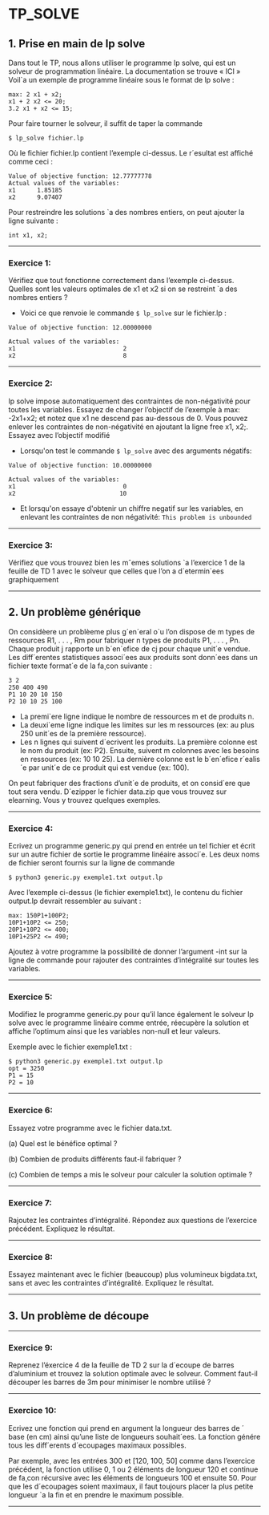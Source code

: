 # TP_SOLVE

## 1. Prise en main de lp solve

Dans tout le TP, nous allons utiliser le programme lp solve, qui est un solveur de programmation linéaire. La documentation se trouve « ICI »
Voil`a un exemple de programme linéaire sous le format de lp solve :
```
max: 2 x1 + x2;
x1 + 2 x2 <= 20;
3.2 x1 + x2 <= 15;
```
Pour faire tourner le solveur, il suffit de taper la commande
```
$ lp_solve fichier.lp
```
Où le fichier fichier.lp contient l’exemple ci-dessus. Le r´esultat est affiché comme ceci :
```
Value of objective function: 12.77777778
Actual values of the variables:
x1      1.85185
x2      9.07407
```
Pour restreindre les solutions `a des nombres entiers, on peut ajouter la ligne suivante :
```
int x1, x2;
```


-----------------------------------------------------------

### Exercice 1:
Vérifiez que tout fonctionne correctement dans l’exemple ci-dessus. Quelles
sont les valeurs optimales de x1 et x2 si on se restreint `a des nombres entiers ?

* Voici ce que renvoie le commande `$ lp_solve` sur le fichier.lp :
```
Value of objective function: 12.00000000

Actual values of the variables:
x1                              2
x2                              8
```

-----------------------------------------------------------

### Exercice 2:
lp solve impose automatiquement des contraintes de non-négativité pour
toutes les variables. Essayez de changer l’objectif de l’exemple à max: -2x1+x2; et notez
que x1 ne descend pas au-dessous de 0. Vous pouvez enlever les contraintes de non-négativité
en ajoutant la ligne free x1, x2;. Essayez avec l’objectif modifié

* Lorsqu'on test le commande `$ lp_solve` avec des arguments négatifs:
```
Value of objective function: 10.00000000

Actual values of the variables:
x1                              0
x2                             10
```

* Et lorsqu'on essaye d'obtenir un chiffre negatif sur les variables, en enlevant les contraintes de
non négativité: `This problem is unbounded`

-----------------------------------------------------------

### Exercice 3:
Vérifiez que vous trouvez bien les mˆemes solutions `a l’exercice 1 de la
feuille de TD 1 avec le solveur que celles que l’on a d´etermin´ees graphiquement

-----------------------------------------------------------

## 2. Un problème générique

On considèere un problèeme plus g´en´eral o`u l’on dispose de m types de ressources R1, . . . , Rm
pour fabriquer n types de produits P1, . . . , Pn. Chaque produit j rapporte un b´en´efice de cj
pour chaque unit´e vendue.
Les diff´erentes statistiques associ´ees aux produits sont donn´ees dans un fichier texte format´e
de la fa¸con suivante :

```
3 2
250 400 490
P1 10 20 10 150
P2 10 10 25 100
```

* La premi`ere ligne indique le nombre de ressources m et de produits n.
* La deuxi`eme ligne indique les limites sur les m ressources (ex: au plus 250 unit´es de la
première ressource).
* Les n lignes qui suivent d´ecrivent les produits. La première colonne est le nom du
produit (ex: P2). Ensuite, suivent m colonnes avec les besoins en ressources (ex: 10 10
25). La dernière colonne est le b´en´efice r´ealis´e par unit´e de ce produit qui est vendue
(ex: 100).

On peut fabriquer des fractions d’unit´e de produits, et on consid`ere que tout sera vendu.
D´ezipper le fichier data.zip que vous trouvez sur elearning. Vous y trouvez quelques exemples.

-----------------------------------------------------------

### Exercice 4:
Ecrivez un programme generic.py qui prend en entrée un tel fichier et
écrit sur un autre fichier de sortie le programme linéaire associ´e. Les deux noms de fichier
seront fournis sur la ligne de commande

```
$ python3 generic.py exemple1.txt output.lp
```

Avec l’exemple ci-dessus (le fichier exemple1.txt), le contenu du fichier output.lp devrait
ressembler au suivant :

```
max: 150P1+100P2;
10P1+10P2 <= 250;
20P1+10P2 <= 400;
10P1+25P2 <= 490;
```

Ajoutez à votre programme la possibilité de donner l’argument -int sur la ligne de commande
pour rajouter des contraintes d’intégralité sur toutes les variables.


-----------------------------------------------------------

### Exercice 5:
Modifiez le programme generic.py pour qu’il lance également le solveur
lp solve avec le programme linéaire comme entrée, réecupère la solution et affiche l’optimum
ainsi que les variables non-null et leur valeurs.

Exemple avec le fichier exemple1.txt :
```
$ python3 generic.py exemple1.txt output.lp
opt = 3250
P1 = 15
P2 = 10
```

-----------------------------------------------------------

### Exercice 6:
Essayez votre programme avec le fichier data.txt.

(a) Quel est le bénéfice optimal ?

(b) Combien de produits différents faut-il fabriquer ?

(c) Combien de temps a mis le solveur pour calculer la solution optimale ?

-----------------------------------------------------------

### Exercice 7:

Rajoutez les contraintes d’intégralité. Répondez aux questions de l’exercice
précédent. Expliquez le résultat.


-----------------------------------------------------------

### Exercice 8:

Essayez maintenant avec le fichier (beaucoup) plus volumineux bigdata.txt,
sans et avec les contraintes d’intégralité. Expliquez le résultat.


-----------------------------------------------------------

## 3. Un problème de découpe

-----------------------------------------------------------

### Exercice 9:

Reprenez l’éxercice 4 de la feuille de TD 2 sur la d´ecoupe de barres
d’aluminium et trouvez la solution optimale avec le solveur. Comment faut-il découper les
barres de 3m pour minimiser le nombre utilisé ?

-----------------------------------------------------------

### Exercice 10:

Ecrivez une fonction qui prend en argument la longueur des barres de ´
base (en cm) ainsi qu’une liste de longueurs souhait´ees. La fonction génére tous les diff´erents
d´ecoupages maximaux possibles.

Par exemple, avec les entrées 300 et [120, 100, 50] comme dans l’exercice précédent, la
fonction utilise 0, 1 ou 2 éléments de longueur 120 et continue de fa¸con récursive avec les
éléments de longueurs 100 et ensuite 50. Pour que les d´ecoupages soient maximaux,
il faut toujours placer la plus petite longueur `a la fin et en prendre le maximum
possible.


-----------------------------------------------------------
